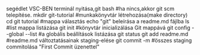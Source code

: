 segédlet
VSC-BEN terminál nyitása,git bash #ha nincs,akkor git scm telepítése.
mkdir git-tutorial #munkakönyvtár létrehozása(make directory)
cd git tutorial #mappa választás
echo "git" beleírása a readme.md fájlba
ls #list mappa listázása
git init #könyvtár inicializálása Git mappává
git config --global --list #a globális beállítások listázása
git status
git add readme.md #readme.md változtatásainak staging-elése
git commit -m #összes staging commitolása "First Commit üzenettel"
